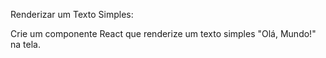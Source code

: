 Renderizar um Texto Simples: 

Crie um componente React que renderize um texto simples "Olá, Mundo!" na tela. 
